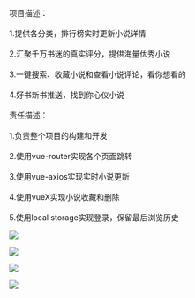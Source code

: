 项目描述：<br>  
1.提供各分类，排行榜实时更新小说详情 <br>  
2.汇聚千万书迷的真实评分，提供海量优秀小说<br>  
3.一键搜索、收藏小说和查看小说评论，看你想看的<br>  
4.好书新书推送，找到你心仪小说<br>  
责任描述：<br>  
1.负责整个项目的构建和开发<br>  
2.使用vue-router实现各个页面跳转<br>  
3.使用vue-axios实现实时小说更新<br>  
4.使用vueX实现小说收藏和删除<br>  
5.使用local storage实现登录，保留最后浏览历史<br> 


![](http://www.baidu.com/img/bdlogo.gif)  

![](http://cloud-minapp-25198.cloud.ifanrusercontent.com/1hU7vbexi9Djq5tk.gif)

![](http://cloud-minapp-25198.cloud.ifanrusercontent.com/1hU7zCkYyXSegO7k.gif)



![](http://cloud-minapp-25198.cloud.ifanrusercontent.com/1hU808w6wpdbUr2L.gif)
